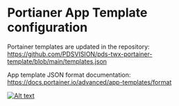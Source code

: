 # Portianer App Template configuration 

Portainer templates are updated in the repository: 
https://github.com/PDSVISION/pds-twx-portainer-template/blob/main/templates.json  

App template JSON format documentation: 
https://docs.portainer.io/advanced/app-templates/format  

[![Alt text]([images/img.jpg](https://github.com/PDSVISION/pds-twx-portainer-template/raw/main/Portainer%20-%20Release%20process.jpg)?raw=true "Title")](https://github.com/PDSVISION/pds-twx-portainer-template/raw/main/Portainer%20-%20Release%20process.jpg)
